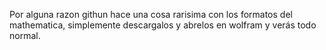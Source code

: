 Por alguna razon githun hace una cosa rarisima con los formatos del mathematica, simplemente descargalos y abrelos en wolfram y verás todo normal.

